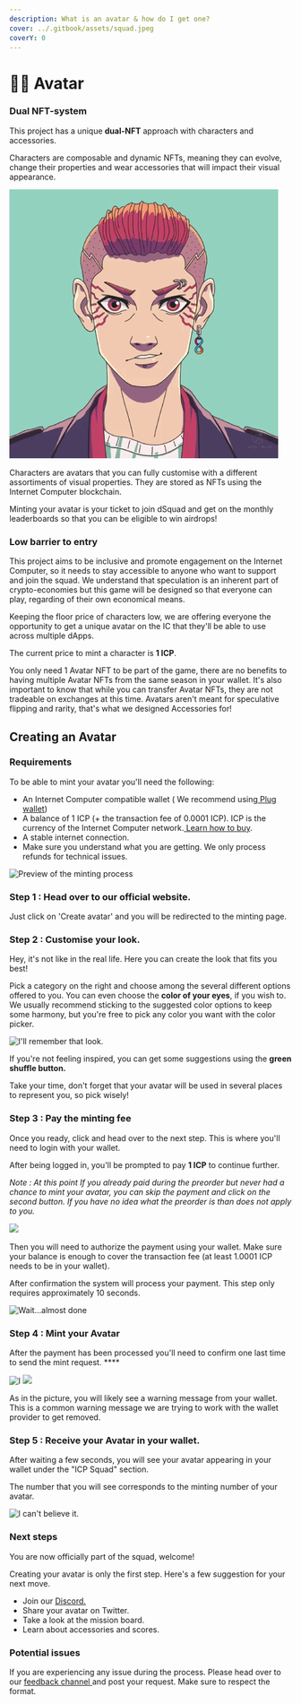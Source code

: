 ```yaml
---
description: What is an avatar & how do I get one?
cover: ../.gitbook/assets/squad.jpeg
coverY: 0
---
```


# 👨💼 Avatar

### Dual NFT-system

This project has a unique **dual-NFT** approach with characters and accessories.

Characters are composable and dynamic NFTs, meaning they can evolve, change their properties and wear accessories that will impact their visual appearance.

![Punk boy](../.gitbook/assets/Punk-boy-gif.gif)

Characters are avatars that you can fully customise with a different assortiments of visual properties. They are stored as NFTs using the Internet Computer blockchain.

Minting your avatar is your ticket to join dSquad and get on the monthly leaderboards so that you can be eligible to win airdrops!

### Low barrier to entry

This project aims to be inclusive and promote engagement on the Internet Computer, so it needs to stay accessible to anyone who want to support and join the squad. We understand that speculation is an inherent part of crypto-economies but this game will be designed so that everyone can play, regarding of their own economical means.

Keeping the floor price of characters low, we are offering everyone the opportunity to get a unique avatar on the IC that they'll be able to use across multiple dApps.

The current price to mint a character is **1 ICP**.

You only need 1 Avatar NFT to be part of the game, there are no benefits to having multiple Avatar NFTs from the same season in your wallet. It's also important to know that while you can transfer Avatar NFTs, they are not tradeable on exchanges at this time. Avatars aren't meant for speculative flipping and rarity, that's what we designed Accessories for!

## Creating an Avatar

### Requirements

To be able to mint your avatar you'll need the following:

* An Internet Computer compatible wallet ( We recommend using[ Plug wallet](https://plugwallet.ooo/))
* A balance of 1 ICP (+ the transaction fee of 0.0001 ICP). ICP is the currency of the Internet Computer network.[ Learn how to buy](https://www.dfinitycommunity.com/how-to-buy-icp-a-complete-guide-to-investing-in-internet-computer-cryptocurrency/).
* A stable internet connection.
* Make sure you understand what you are getting. We only process refunds for technical issues.

![Preview of the minting process](<../.gitbook/assets/Capture d’écran 2022-06-07 à 17.16.37.png>)

### **Step 1 : Head over to our official website.**

Just click on 'Create avatar' and you will be redirected to the minting page.

### **Step 2 : Customise your look.**

Hey, it's not like in the real life. Here you can create the look that fits you best!

Pick a category on the right and choose among the several different options offered to you. You can even choose the **color of your eyes**, if you wish to. We usually recommend sticking to the suggested color options to keep some harmony, but you're free to pick any color you want with the color picker.

![I'll remember that look.](<../.gitbook/assets/Capture d’écran 2022-06-07 à 17.38.06.png>)

If you're not feeling inspired, you can get some suggestions using the **green shuffle button.**

Take your time, don't forget that your avatar will be used in several places to represent you, so pick wisely!

### **Step 3 : Pay the minting fee**

Once you ready, click and head over to the next step. This is where you'll need to login with your wallet.

After being logged in, you'll be prompted to pay **1 ICP** to continue further.

_Note : At this point If you already paid during the preorder but never had a chance to mint your avatar, you can skip the payment and click on the second button. If you have no idea what the preorder is than does not apply to you._

![](<../.gitbook/assets/Capture d’écran 2022-06-07 à 17.45.40.png>)

Then you will need to authorize the payment using your wallet. Make sure your balance is enough to cover the transaction fee (at least 1.0001 ICP needs to be in your wallet).

After confirmation the system will process your payment. This step only requires approximately 10 seconds.

![Wait...almost done](<../.gitbook/assets/Capture d’écran 2022-06-07 à 18.01.54 (2).png>)

### **Step 4 : Mint your Avatar**

After the payment has been processed you'll need to confirm one last time to send the mint request. \*\*\*\*

![I](<../.gitbook/assets/Capture d’écran 2022-06-07 à 18.20.46.png>) ![](<../.gitbook/assets/Capture d’écran 2022-06-07 à 18.18.03 (1) (1).png>)

As in the picture, you will likely see a warning message from your wallet. This is a common warning message we are trying to work with the wallet provider to get removed.

### **Step 5 : Receive your Avatar in your wallet.**

After waiting a few seconds, you will see your avatar appearing in your wallet under the "ICP Squad" section.

The number that you will see corresponds to the minting number of your avatar.

![I can't believe it.](<../.gitbook/assets/Capture d’écran 2022-06-07 à 18.29.09.png>)

### **Next steps**

You are now officially part of the squad, welcome!

Creating your avatar is only the first step. Here's a few suggestion for your next move.

* Join our [Discord.](https://discord.gg/JfRvPTpceS)
* Share your avatar on Twitter.
* Take a look at the mission board.
* Learn about accessories and scores.

### Potential issues

If you are experiencing any issue during the process. Please head over to our [feedback channel ](https://discord.gg/CZ9JgnaySu)and post your request. Make sure to respect the format.
